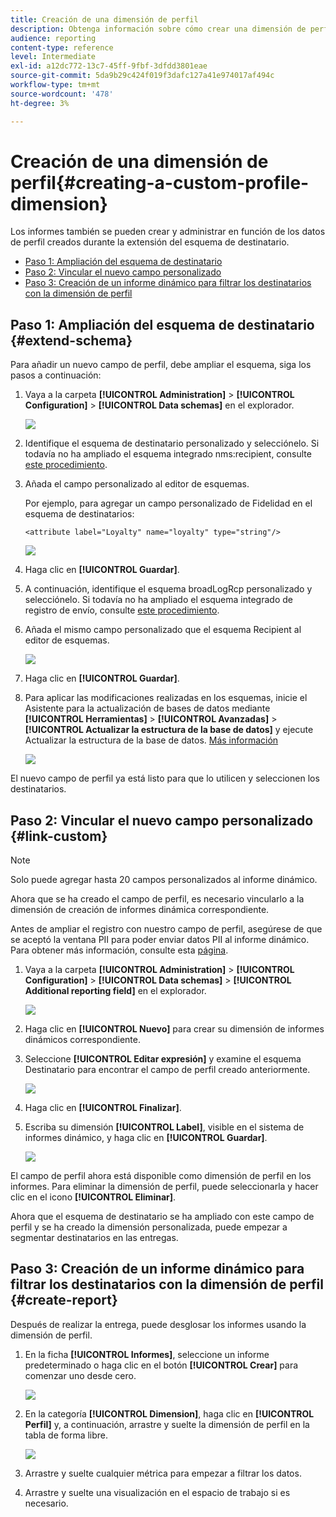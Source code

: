 ```yaml
---
title: Creación de una dimensión de perfil
description: Obtenga información sobre cómo crear una dimensión de perfil basada en datos de perfil.
audience: reporting
content-type: reference
level: Intermediate
exl-id: a12dc772-13c7-45ff-9fbf-3dfdd3801eae
source-git-commit: 5da9b29c424f019f3dafc127a41e974017af494c
workflow-type: tm+mt
source-wordcount: '478'
ht-degree: 3%

---
```


# Creación de una dimensión de perfil{#creating-a-custom-profile-dimension}

Los informes también se pueden crear y administrar en función de los datos de perfil creados durante la extensión del esquema de destinatario.

* [Paso 1: Ampliación del esquema de destinatario](##extend-schema)
* [Paso 2: Vincular el nuevo campo personalizado](#link-custom)
* [Paso 3: Creación de un informe dinámico para filtrar los destinatarios con la dimensión de perfil](#create-report)

## Paso 1: Ampliación del esquema de destinatario {#extend-schema}

Para añadir un nuevo campo de perfil, debe ampliar el esquema, siga los pasos a continuación:

1. Vaya a la carpeta **[!UICONTROL Administration]** > **[!UICONTROL Configuration]** > **[!UICONTROL Data schemas]** en el explorador.

   ![](assets/custom_field_1.png)

1. Identifique el esquema de destinatario personalizado y selecciónelo. Si todavía no ha ampliado el esquema integrado nms:recipient, consulte [este procedimiento](https://experienceleague.adobe.com/en/docs/campaign/campaign-v8/developer/shemas-forms/extend-schema).

1. Añada el campo personalizado al editor de esquemas.

   Por ejemplo, para agregar un campo personalizado de Fidelidad en el esquema de destinatarios:

   ```
   <attribute label="Loyalty" name="loyalty" type="string"/>
   ```

   ![](assets/custom_field_2.png)

1. Haga clic en **[!UICONTROL Guardar]**.

1. A continuación, identifique el esquema broadLogRcp personalizado y selecciónelo. Si todavía no ha ampliado el esquema integrado de registro de envío, consulte [este procedimiento](https://experienceleague.adobe.com/en/docs/campaign/campaign-v8/developer/shemas-forms/extend-schema).

1. Añada el mismo campo personalizado que el esquema Recipient al editor de esquemas.

   ![](assets/custom_field_3.png)

1. Haga clic en **[!UICONTROL Guardar]**.

1. Para aplicar las modificaciones realizadas en los esquemas, inicie el Asistente para la actualización de bases de datos mediante **[!UICONTROL Herramientas]** > **[!UICONTROL Avanzadas]** > **[!UICONTROL Actualizar la estructura de la base de datos]** y ejecute Actualizar la estructura de la base de datos. [Más información](https://experienceleague.adobe.com/en/docs/campaign/campaign-v8/developer/shemas-forms/update-database-structure)

   ![](assets/custom_field_4.png)

El nuevo campo de perfil ya está listo para que lo utilicen y seleccionen los destinatarios.

## Paso 2: Vincular el nuevo campo personalizado {#link-custom}

>[!NOTE]
>
> Solo puede agregar hasta 20 campos personalizados al informe dinámico.

Ahora que se ha creado el campo de perfil, es necesario vincularlo a la dimensión de creación de informes dinámica correspondiente.

Antes de ampliar el registro con nuestro campo de perfil, asegúrese de que se aceptó la ventana PII para poder enviar datos PII al informe dinámico. Para obtener más información, consulte esta [página](pii-agreement.md).

1. Vaya a la carpeta **[!UICONTROL Administration]** > **[!UICONTROL Configuration]** > **[!UICONTROL Data schemas]** > **[!UICONTROL Additional reporting field]** en el explorador.

   ![](assets/custom_field_5.png)

1. Haga clic en **[!UICONTROL Nuevo]** para crear su dimensión de informes dinámicos correspondiente.

1. Seleccione **[!UICONTROL Editar expresión]** y examine el esquema Destinatario para encontrar el campo de perfil creado anteriormente.

   ![](assets/custom_field_6.png)

1. Haga clic en **[!UICONTROL Finalizar]**.

1. Escriba su dimensión **[!UICONTROL Label]**, visible en el sistema de informes dinámico, y haga clic en **[!UICONTROL Guardar]**.

   ![](assets/custom_field_7.png)

El campo de perfil ahora está disponible como dimensión de perfil en los informes. Para eliminar la dimensión de perfil, puede seleccionarla y hacer clic en el icono **[!UICONTROL Eliminar]**.

Ahora que el esquema de destinatario se ha ampliado con este campo de perfil y se ha creado la dimensión personalizada, puede empezar a segmentar destinatarios en las entregas.

## Paso 3: Creación de un informe dinámico para filtrar los destinatarios con la dimensión de perfil {#create-report}

Después de realizar la entrega, puede desglosar los informes usando la dimensión de perfil.

1. En la ficha **[!UICONTROL Informes]**, seleccione un informe predeterminado o haga clic en el botón **[!UICONTROL Crear]** para comenzar uno desde cero.

   ![](assets/custom_field_8.png)

1. En la categoría **[!UICONTROL Dimension]**, haga clic en **[!UICONTROL Perfil]** y, a continuación, arrastre y suelte la dimensión de perfil en la tabla de forma libre.

   ![](assets/custom_field_9.png)

1. Arrastre y suelte cualquier métrica para empezar a filtrar los datos.

1. Arrastre y suelte una visualización en el espacio de trabajo si es necesario.

